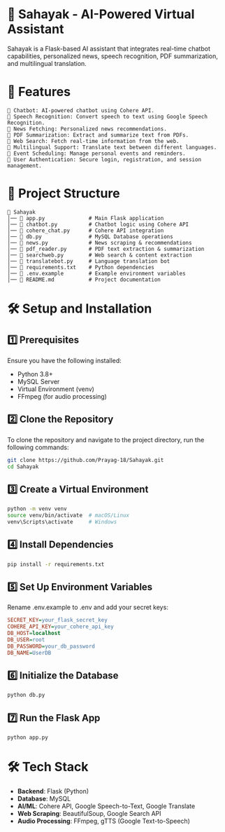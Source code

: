 # 📌 Sahayak - AI-Powered Virtual Assistant
Sahayak is a Flask-based AI assistant that integrates real-time chatbot capabilities, personalized news, speech recognition, PDF summarization, and multilingual translation.

# 🚀 Features
```
🔹 Chatbot: AI-powered chatbot using Cohere API.
🔹 Speech Recognition: Convert speech to text using Google Speech Recognition.
🔹 News Fetching: Personalized news recommendations.
🔹 PDF Summarization: Extract and summarize text from PDFs.
🔹 Web Search: Fetch real-time information from the web.
🔹 Multilingual Support: Translate text between different languages.
🔹 Event Scheduling: Manage personal events and reminders.
🔹 User Authentication: Secure login, registration, and session management.
```

# 📂 Project Structure
```
📁 Sahayak
│── 📄 app.py              # Main Flask application
│── 📄 chatbot.py          # Chatbot logic using Cohere API
│── 📄 cohere_chat.py      # Cohere API integration
│── 📄 db.py               # MySQL Database operations
│── 📄 news.py             # News scraping & recommendations
│── 📄 pdf_reader.py       # PDF text extraction & summarization
│── 📄 searchweb.py        # Web search & content extraction
│── 📄 translatebot.py     # Language translation bot
│── 📄 requirements.txt    # Python dependencies
│── 📄 .env.example        # Example environment variables
│── 📄 README.md           # Project documentation
```

# 🛠️ Setup and Installation
<h2>1️⃣ Prerequisites</h2>
Ensure you have the following installed:

- Python 3.8+
- MySQL Server
- Virtual Environment (venv)
- FFmpeg (for audio processing)

<h2>2️⃣ Clone the Repository</h2>
To clone the repository and navigate to the project directory, run the following commands:

```bash
git clone https://github.com/Prayag-18/Sahayak.git
cd Sahayak
```

<h2>3️⃣ Create a Virtual Environment</h2>

```bash
python -m venv venv
source venv/bin/activate  # macOS/Linux
venv\Scripts\activate     # Windows
```
<h2>4️⃣ Install Dependencies</h2>

```bash
pip install -r requirements.txt
```

<h2>5️⃣ Set Up Environment Variables</h2>

Rename .env.example to .env and add your secret keys:
```ini
SECRET_KEY=your_flask_secret_key
COHERE_API_KEY=your_cohere_api_key
DB_HOST=localhost
DB_USER=root
DB_PASSWORD=your_db_password
DB_NAME=UserDB
```

<h2>6️⃣ Initialize the Database</h2>

```bash
python db.py
```

<h2>7️⃣ Run the Flask App</h2>

```bash
python app.py
```

# 🛠️ Tech Stack

- **Backend**: Flask (Python)
- **Database**: MySQL
- **AI/ML**: Cohere API, Google Speech-to-Text, Google Translate
- **Web Scraping**: BeautifulSoup, Google Search API
- **Audio Processing**: FFmpeg, gTTS (Google Text-to-Speech)
